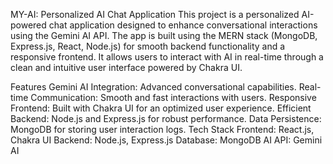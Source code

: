 MY-AI: Personalized AI Chat Application
This project is a personalized AI-powered chat application designed to enhance conversational interactions using the Gemini AI API. The app is built using the MERN stack (MongoDB, Express.js, React, Node.js) for smooth backend functionality and a responsive frontend. It allows users to interact with AI in real-time through a clean and intuitive user interface powered by Chakra UI.

Features
Gemini AI Integration: Advanced conversational capabilities.
Real-time Communication: Smooth and fast interactions with users.
Responsive Frontend: Built with Chakra UI for an optimized user experience.
Efficient Backend: Node.js and Express.js for robust performance.
Data Persistence: MongoDB for storing user interaction logs.
Tech Stack
Frontend: React.js, Chakra UI
Backend: Node.js, Express.js
Database: MongoDB
AI API: Gemini AI

